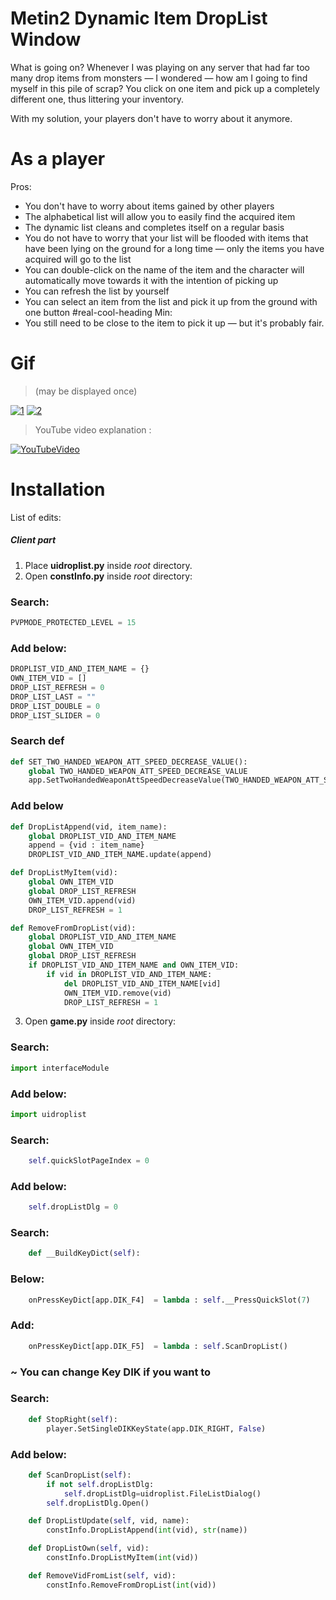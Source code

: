 # Metin2 Dynamic Item DropList Window
What is going on?
Whenever I was playing on any server that had far too many drop items from monsters — I wondered — how am I going to find myself in this pile of scrap?
You click on one item and pick up a completely different one, thus littering your inventory.

With my solution, your players don't have to worry about it anymore.

# As a player
Pros:
* You don't have to worry about items gained by other players
* The alphabetical list will allow you to easily find the acquired item
* The dynamic list cleans and completes itself on a regular basis
* You do not have to worry that your list will be flooded with items that have been lying on the ground for a long time — only the items you have acquired will go to the list
* You can double-click on the name of the item and the character will automatically move towards it with the intention of picking up
* You can refresh the list by yourself
* You can select an item from the list and pick it up from the ground with one button
#real-cool-heading
Min:
* You still need to be close to the item to pick it up — but it's probably fair.
# Gif
>(may be displayed once)

[![1](http://nirray.bplaced.net/Download/Github/m2/1.gif)](http://nirray.bplaced.net/Download/Github/m2/1.gif)
[![2](http://nirray.bplaced.net/Download/Github/m2/2.gif)](http://nirray.bplaced.net/Download/Github/m2/2.gif)


>YouTube video explanation :

[![YouTubeVideo](https://img.youtube.com/vi/M5Se5fqgxkE/0.jpg)](https://www.youtube.com/watch?v=M5Se5fqgxkE)

# Installation
List of edits:

##### Client part
1. Place **uidroplist.py** inside *root* directory.
2. Open **constInfo.py** inside *root* directory:
### Search:
```python
PVPMODE_PROTECTED_LEVEL = 15
```
### Add below:
```python
DROPLIST_VID_AND_ITEM_NAME = {}
OWN_ITEM_VID = []
DROP_LIST_REFRESH = 0
DROP_LIST_LAST = ""
DROP_LIST_DOUBLE = 0
DROP_LIST_SLIDER = 0
```
### Search def
```python
def SET_TWO_HANDED_WEAPON_ATT_SPEED_DECREASE_VALUE():
	global TWO_HANDED_WEAPON_ATT_SPEED_DECREASE_VALUE
	app.SetTwoHandedWeaponAttSpeedDecreaseValue(TWO_HANDED_WEAPON_ATT_SPEED_DECREASE_VALUE)
```
### Add below
```python
def DropListAppend(vid, item_name):
	global DROPLIST_VID_AND_ITEM_NAME
	append = {vid : item_name}
	DROPLIST_VID_AND_ITEM_NAME.update(append)

def DropListMyItem(vid):
	global OWN_ITEM_VID
	global DROP_LIST_REFRESH
	OWN_ITEM_VID.append(vid)
	DROP_LIST_REFRESH = 1

def RemoveFromDropList(vid):
	global DROPLIST_VID_AND_ITEM_NAME
	global OWN_ITEM_VID
	global DROP_LIST_REFRESH
	if DROPLIST_VID_AND_ITEM_NAME and OWN_ITEM_VID:
		if vid in DROPLIST_VID_AND_ITEM_NAME:
			del DROPLIST_VID_AND_ITEM_NAME[vid]
			OWN_ITEM_VID.remove(vid)
			DROP_LIST_REFRESH = 1
```

3. Open **game.py** inside *root* directory:

### Search:
```python
import interfaceModule
```

### Add below:
```python
import uidroplist
```
### Search:
```python
	self.quickSlotPageIndex = 0
```
### Add below:
```python
	self.dropListDlg = 0
```

### Search:
```python
	def __BuildKeyDict(self):
```
### Below:
```python
	onPressKeyDict[app.DIK_F4]	= lambda : self.__PressQuickSlot(7)
```
### Add:
```python
	onPressKeyDict[app.DIK_F5]	= lambda : self.ScanDropList()
```
### ~ You can change Key DIK if you want to

### Search:
```python
	def StopRight(self):
		player.SetSingleDIKKeyState(app.DIK_RIGHT, False)
```

### Add below:
```python
	def ScanDropList(self):
		if not self.dropListDlg:
			self.dropListDlg=uidroplist.FileListDialog()
		self.dropListDlg.Open()

	def DropListUpdate(self, vid, name):
		constInfo.DropListAppend(int(vid), str(name))

	def DropListOwn(self, vid):
		constInfo.DropListMyItem(int(vid))

	def RemoveVidFromList(self, vid):
		constInfo.RemoveFromDropList(int(vid))
```
